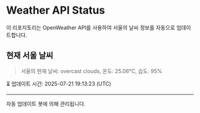 
# Weather API Status

이 리포지토리는 OpenWeather API를 사용하여 서울의 날씨 정보를 자동으로 업데이트합니다.

## 현재 서울 날씨
> 서울의 현재 날씨: overcast clouds, 온도: 25.06°C, 습도: 95%

⏳ 업데이트 시간: 2025-07-21 19:13:23 (UTC)

---
자동 업데이트 봇에 의해 관리됩니다.
